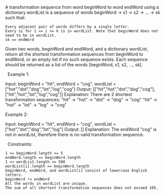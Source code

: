 A transformation sequence from word beginWord to word endWord using a dictionary wordList is a sequence of words beginWord -> s1 -> s2 -> ... -> sk such that:


	Every adjacent pair of words differs by a single letter.
	Every si for 1 <= i <= k is in wordList. Note that beginWord does not need to be in wordList.
	sk == endWord


Given two words, beginWord and endWord, and a dictionary wordList, return all the shortest transformation sequences from beginWord to endWord, or an empty list if no such sequence exists. Each sequence should be returned as a list of the words [beginWord, s1, s2, ..., sk].

 
Example 1:

Input: beginWord = "hit", endWord = "cog", wordList = ["hot","dot","dog","lot","log","cog"]
Output: [["hit","hot","dot","dog","cog"],["hit","hot","lot","log","cog"]]
Explanation: There are 2 shortest transformation sequences:
"hit" -> "hot" -> "dot" -> "dog" -> "cog"
"hit" -> "hot" -> "lot" -> "log" -> "cog"


Example 2:

Input: beginWord = "hit", endWord = "cog", wordList = ["hot","dot","dog","lot","log"]
Output: []
Explanation: The endWord "cog" is not in wordList, therefore there is no valid transformation sequence.


 
Constraints:


	1 <= beginWord.length <= 5
	endWord.length == beginWord.length
	1 <= wordList.length <= 500
	wordList[i].length == beginWord.length
	beginWord, endWord, and wordList[i] consist of lowercase English letters.
	beginWord != endWord
	All the words in wordList are unique.
	The sum of all shortest transformation sequences does not exceed 105.

